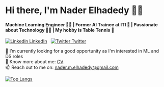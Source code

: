 # Hi there, I'm Nader Elhadedy 👋✨
#### Machine Learning Engineer :man_technologist: | Former AI Trainee at ITI :monocle_face: | Passionate about Technology :technologist: | My hobby is Table Tennis 🏓
 
[![Linkedin](https://i.stack.imgur.com/gVE0j.png) LinkedIn](https://www.linkedin.com/in/nader-elhadedy-8b6329191/)
&nbsp;
[![Twitter](http://i.imgur.com/wWzX9uB.png) Twitter](https://twitter.com/dedy_nader)

🔭 I’m currently looking for a good opportunity as I'm interested in ML and DS roles<br>
📄 Know more about me: [CV](https://drive.google.com/file/d/1tNa8RsLqOYBFluWv0Fka5DYQWjyceWMT/view?usp=sharing)<br>
📫 Reach out to me on: nader.m.elhadedy@gmail.com<br>
<!--
**naderelhadedy/naderelhadedy** is a ✨ _special_ ✨ repository because its `README.md` (this file) appears on your GitHub profile.

Here are some ideas to get you started:

- 🔭 I’m currently working on ...
- 🌱 I’m currently learning ...
- 👯 I’m looking to collaborate on ...
- 🤔 I’m looking for help with ...
- 💬 Ask me about ...
- 📫 How to reach me: ...
- 😄 Pronouns: ...
- ⚡ Fun fact: ...
-->
[![Top Langs](https://github-readme-stats.vercel.app/api/top-langs/?username=naderelhadedy&layout=compact)](https://github.com/anuraghazra/github-readme-stats) 
